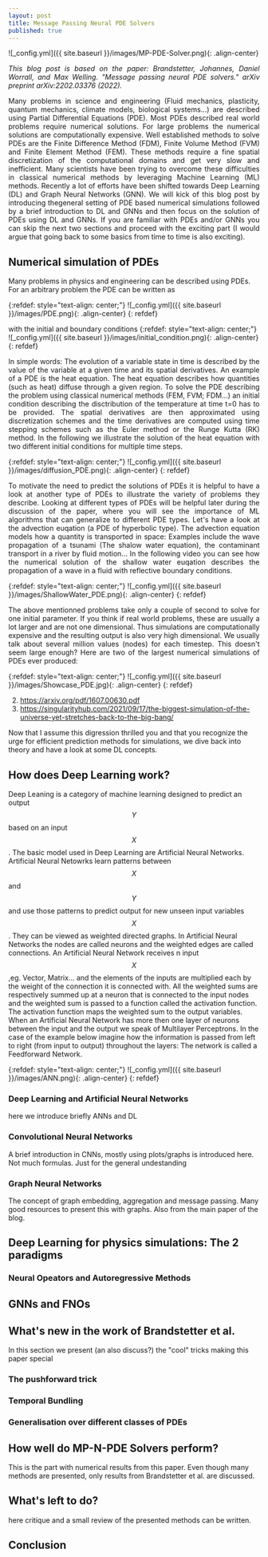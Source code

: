 ```yaml
---
layout: post
title: Message Passing Neural PDE Solvers
published: true
---
```

![_config.yml]({{ site.baseurl }}/images/MP-PDE-Solver.png){: .align-center}

<p>  <div style="text-align: justify"> <em> This blog post is based on the paper: Brandstetter, Johannes, Daniel Worrall, and Max Welling. "Message passing neural PDE solvers." arXiv preprint arXiv:2202.03376 (2022).  </em> </div> </p>


<p>  <div style="text-align: justify"> Many problems in science and engineering (Fluid mechanics, plasticity, quantum mechanics, climate models, biological systems...) are described using Partial Differential Equations (PDE). Most PDEs described real world problems require numerical solutions. For large problems the numerical solutions are computationally expensive. Well established methods to solve PDEs are the Finite Difference Method (FDM), Finite Volume Method (FVM) and Finite Element Method (FEM). These methods require a fine spatial discretization of the computational domains and get very slow and inefficient. Many scientists have been trying to overcome these difficulties in classical numerical methods by leveraging Machine Learning (ML) methods. Recently a lot of efforts have been shifted towards Deep Learning (DL) and Graph Neural Networks (GNN). We will kick of this blog post by introducing thegeneral setting of PDE based numerical simulations followed by a brief introduction to  DL and GNNs and then focus on the solution of PDEs using DL and GNNs. If you are familiar with PDEs and/or GNNs you can skip the next two sections and proceed with the exciting part (I would argue that going back to some basics from time to time is also exciting).  </div> </p>

## Numerical simulation of PDEs
Many problems in physics and engineering can be described using PDEs. For an arbitrary problem the PDE can be written as

{:refdef: style="text-align: center;"}
![_config.yml]({{ site.baseurl }}/images/PDE.png){: .align-center}
{: refdef}

with the initial and boundary conditions 
{:refdef: style="text-align: center;"}
![_config.yml]({{ site.baseurl }}/images/initial_condition.png){: .align-center}
{: refdef}

<p>  <div style="text-align: justify">
In simple words: The evolution of a variable state in time is described by the value of the variable at a given time and its spatial derivatives.
An example of a PDE is the heat equation. The heat equation describes how quantities (such as heat) diffuse through a given region. To solve the PDE describing the problem using classical numerical methods (FEM, FVM; FDM...) an initial condition describing the disctribution of the temperature at time t=0 has to be provided. The spatial derivatives are then approximated using discretization schemes and the time derivatives are computed using time stepping schemes such as the Euler method or the Runge Kutta (RK) method. In the following we illustrate the solution of the heat equation with two different initial conditions for multiple time steps.
</div> </p>

{:refdef: style="text-align: center;"}
![_config.yml]({{ site.baseurl }}/images/diffusion_PDE.png){: .align-center}
{: refdef}

<p>  <div style="text-align: justify">
To motivate the need to predict the solutions of PDEs it is helpful to have a look at another type of PDEs to illustrate the variety of problems they describe. Looking at different types of PDEs will be helpful later during the discussion of the paper, where you will see the importance of ML algorithms that can generalize to different PDE types.
Let's have a look at the advection euqation (a PDE of hyperbolic type). The advection equation models how a quantity is transported in space: Examples include the wave propagation of a tsunami (The shalow water equation), the contaminant transport in a river by fluid motion... In the following video you can see how the numerical solution of the shallow water euqation describes the propagation of a wave in a fluid with reflective boundary conditions. 
</div> </p>

{:refdef: style="text-align: center;"}
![_config.yml]({{ site.baseurl }}/images/ShallowWater_PDE.png){: .align-center}
{: refdef}  

<p>  <div style="text-align: justify">
The above mentionned problems take only a couple of second to solve for one initial parameter. If you think if real world problems, these are usually a lot larger and are not one dimensional. Thus simulations are computationally expensive and the resulting output is also very high dimensional. We usually talk about several million values (nodes) for each timestep. This doesn't seem large enough? Here are two of the largest  numerical simulations of PDEs ever produced:
</div> </p>

{:refdef: style="text-align: center;"}
![_config.yml]({{ site.baseurl }}/images/Showcase_PDE.jpg){: .align-center}
{: refdef}

2) https://arxiv.org/pdf/1607.00630.pdf
1) https://singularityhub.com/2021/09/17/the-biggest-simulation-of-the-universe-yet-stretches-back-to-the-big-bang/

Now that I assume this digression thrilled you and that you recognize the urge for efficient prediction methods for simulations, we dive back into theory and have a look at some DL concepts. 

## How does Deep Learning work?
Deep Leaning is a category of machine learning designed to predict an output $$ Y $$ based on an input $$ X $$. The basic model used in Deep Learning are Artificial Neural Networks. Artificial Neural Netowrks learn patterns between $$ X $$ and $$ Y $$ and use those patterns to predict output for new unseen input variables $$ X $$. They can be viewed as weighted directed graphs. In Artificial Neural Networks the nodes are called neurons and the weighted edges are called connections. An Artificial Neural Network receives n input $$ X $$,eg. Vector, Matrix... and the elements of the inputs are multiplied each by the weight of the connection it is connected with. All the weighted sums are respectively summed up at a neuron that is connected to the input nodes and the weighted sum is passed to a function called the activation function. The activation function maps the weighted sum to the output variables. When an Artificial Neural Network has more then one layer of neurons between the input and the output we speak of Multilayer Perceptrons. In the case of the example below imagine how the information is passed from left to right (from input to output) throughout the layers: The network is called a Feedforward Network.

{:refdef: style="text-align: center;"}
![_config.yml]({{ site.baseurl }}/images/ANN.png){: .align-center}
{: refdef}


### Deep Learning and Artificial Neural Networks
here we introduce briefly ANNs and DL 
### Convolutional Neural Networks
A brief introduction in CNNs, mostly using plots/graphs is introduced here. Not much formulas. Just for the general undestanding
### Graph Neural Networks
The concept of graph embedding, aggregation and message passing.
Many good resources to present this with graphs. Also from the main paper of the blog.

## Deep Learning for physics simulations: The 2 paradigms 
### Neural Opeators and Autoregressive Methods

## GNNs and FNOs

## What's new in the work of Brandstetter et al.
In this section we present (an also discuss?) the "cool" tricks making this paper special
### The pushforward trick
### Temporal Bundling
### Generalisation over different classes of PDEs

## How well do MP-N-PDE Solvers perform?
This is the part with numerical results from this paper. Even though many methods are presented, only results from Brandstetter et al. are discussed.


## What's left to do?
here critique and a small review of the presented methods can be written.

## Conclusion
